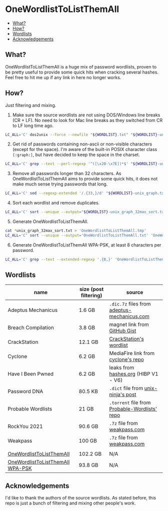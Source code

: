 # OneWordlistToListThemAll

* [What?](#what)
* [How?](#how)
* [Wordlists](#wordlists)
* [Acknowledgements](#acknowledgements)

## What? <a name="what" />

OneWordlistToListThemAll is a huge mix of password wordlists, proven to be pretty useful to provide some quick hits when cracking several hashes. Feel free to hit me up if any link in here no longer works.

## How? <a name="how" />

Just filtering and mixing.

1. Make sure the source wordlists are not using DOS/Windows line breaks (CR + LF). No need to look for Mac line breaks as they switched from CR to LF long time ago.
```bash
LC_ALL='C' dos2unix --force --newfile "${WORDLIST}.txt" "${WORDLIST}-unix.txt"
```
2. Get rid of passwords containing non-ascii or non-visible characters (except for the space). I'm aware of the built-in POSIX character class `[:graph:]`, but have decided to keep the space in the charset.
```bash
LC_ALL='C' grep --text --perl-regexp '^([\x20-\x7E])*$' "${WORDLIST}-unix.txt" > "${WORDLIST}-unix_graph.txt"
```
3. Remove all passwords longer than 32 characters. As OneWordlistToListThemAll aims to provide some quick hits, it does not make much sense trying passwords that long.
```bash
LC_ALL='C' sed --regexp-extended '/.{33,}/d' "${WORDLIST}-unix_graph.txt" > "${WORDLIST}-unix_graph_32max.txt"
```
4. Sort each wordlist and remove duplicates.
```bash
LC_ALL='C' sort --unique --output="${WORDLIST}-unix_graph_32max_sort.txt" "${WORDLIST}-unix_graph_32max.txt"
```
5. Generate OneWordlistToListThemAll.
```bash
cat *unix_graph_32max_sort.txt > 'OneWordlistToListThemAll.tmp'
LC_ALL='C' sort --unique --output='OneWordlistToListThemAll.txt' 'OneWordlistToListThemAll.tmp'
```
6. Generate OneWordlistToListThemAll WPA-PSK, at least 8 characters per password.
```bash
LC_ALL='C' grep --text --extended-regexp '.{8,}' 'OneWordlistToListThemAll.txt' > 'OneWordlistToListThemAll_WPA-PSK.txt'
```

## Wordlists <a name="wordlists" />

name | size (post filtering) | source
-- | -- | --
Adeptus Mechanicus | 1.6 GB | `.dic.7z` files from [adeptus-mechanicus.com](https://www.adeptus-mechanicus.com/codex/hashpass/)
Breach Compilation | 3.8 GB | magnet link from [GitHub Gist](https://gist.github.com/scottlinux/9a3b11257ac575e4f71de811322ce6b3)
CrackStation | 12.1 GB | [CrackStation's wordlist](https://crackstation.net/files/crackstation.txt.gz)
Cyclone | 6.2 GB | MediaFire link from [cyclone's repo](https://github.com/cyclone-github/wordlist/tree/master/cyclone_hk_v2)
Have I Been Pwned | 6.2 GB | leaks from [hashes.org](https://temp.hashes.org/leaks.php) (HIBP V1 - V6)
Password DNA | 80.5 KB | `.dict` file from [unix-ninja's post](https://www.unix-ninja.com/p/Password_DNA)
Probable Wordlists | 21 GB | `.torrent` file from [Probable-Wordlists' repo](https://github.com/berzerk0/Probable-Wordlists/tree/master/Real-Passwords/Real-Password-Rev-2-Torrents)
RockYou 2021 | 90.6 GB | `.7z` file from [weakpass.com](https://weakpass.com/wordlist/1943)
Weakpass | 100 GB | `.7z` file from [weakpass.com](https://weakpass.com/wordlist/1948)
 | | 
[OneWordlistToListThemAll](https://drive.google.com/file/d/17cDPQQQdHljLPhxavQxYRtm_QjLJQc39) | 102.2 GB | N/A
[OneWordlistToListThemAll WPA-PSK](https://drive.google.com/file/d/1FRZIlr0TwTjoOiCjdWLgj1QakZ6toIj2) | 93.8 GB | N/A

## Acknowledgements <a name="acknowledgements" />

I'd like to thank the authors of the source wordlists. As stated before, this repo is just a bunch of filtering and mixing other people's work.
